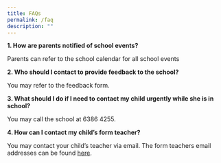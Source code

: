 ```yaml
---
title: FAQs
permalink: /faq
description: ""
---
```



<p><strong>1. How are parents notified of school events?</strong></p>
<p>Parents can refer to the school calendar for all school events</p>
<p><strong>2. Who should I contact to provide feedback to the school?</strong></p>
<p>You may refer to the feedback form.</p>
<p><strong>3. What should I do if I need to contact my child urgently while she is in school?</strong></p>
<p>You may call the school at 6386 4255.</p>
<p><strong>4. How can I contact my child&rsquo;s form teacher?</strong></p>
<div>
<p>You may contact your child&rsquo;s teacher via email. The form teachers email addresses can be found&nbsp;<a href="https://sengkanggreenpri.moe.edu.sg/our-people/form-teachers" target="">here</a>.</p>
</div>
